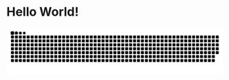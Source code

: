 # Hello World!

![github contribution grid snake animation](https://raw.githubusercontent.com/james58899/james58899/snk/github-snake.svg)